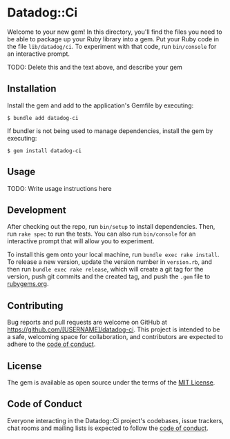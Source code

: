 # Datadog::Ci

Welcome to your new gem! In this directory, you'll find the files you need to be able to package up your Ruby library into a gem. Put your Ruby code in the file `lib/datadog/ci`. To experiment with that code, run `bin/console` for an interactive prompt.

TODO: Delete this and the text above, and describe your gem

## Installation

Install the gem and add to the application's Gemfile by executing:

    $ bundle add datadog-ci

If bundler is not being used to manage dependencies, install the gem by executing:

    $ gem install datadog-ci

## Usage

TODO: Write usage instructions here

## Development

After checking out the repo, run `bin/setup` to install dependencies. Then, run `rake spec` to run the tests. You can also run `bin/console` for an interactive prompt that will allow you to experiment.

To install this gem onto your local machine, run `bundle exec rake install`. To release a new version, update the version number in `version.rb`, and then run `bundle exec rake release`, which will create a git tag for the version, push git commits and the created tag, and push the `.gem` file to [rubygems.org](https://rubygems.org).

## Contributing

Bug reports and pull requests are welcome on GitHub at https://github.com/[USERNAME]/datadog-ci. This project is intended to be a safe, welcoming space for collaboration, and contributors are expected to adhere to the [code of conduct](https://github.com/[USERNAME]/datadog-ci/blob/main/CODE_OF_CONDUCT.md).

## License

The gem is available as open source under the terms of the [MIT License](https://opensource.org/licenses/MIT).

## Code of Conduct

Everyone interacting in the Datadog::Ci project's codebases, issue trackers, chat rooms and mailing lists is expected to follow the [code of conduct](https://github.com/[USERNAME]/datadog-ci/blob/main/CODE_OF_CONDUCT.md).
